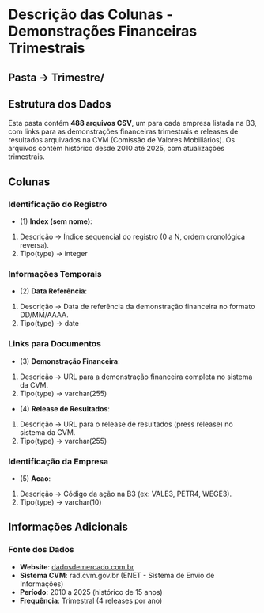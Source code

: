 # Descrição das Colunas - Demonstrações Financeiras Trimestrais

## Pasta -> Trimestre/

## Estrutura dos Dados

Esta pasta contém **488 arquivos CSV**, um para cada empresa listada na B3, com links para as demonstrações financeiras trimestrais e releases de resultados arquivados na CVM (Comissão de Valores Mobiliários). Os arquivos contêm histórico desde 2010 até 2025, com atualizações trimestrais.

## Colunas

### **Identificação do Registro**

- (1) **Index (sem nome)**:

1. Descrição -> Índice sequencial do registro (0 a N, ordem cronológica reversa).
2. Tipo(type) -> integer

### **Informações Temporais**

- (2) **Data Referência**:

1. Descrição -> Data de referência da demonstração financeira no formato DD/MM/AAAA.
2. Tipo(type) -> date

### **Links para Documentos**

- (3) **Demonstração Financeira**:

1. Descrição -> URL para a demonstração financeira completa no sistema da CVM.
2. Tipo(type) -> varchar(255)

- (4) **Release de Resultados**:

1. Descrição -> URL para o release de resultados (press release) no sistema da CVM.
2. Tipo(type) -> varchar(255)

### **Identificação da Empresa**

- (5) **Acao**:

1. Descrição -> Código da ação na B3 (ex: VALE3, PETR4, WEGE3).
2. Tipo(type) -> varchar(10)

## Informações Adicionais

### **Fonte dos Dados**
- **Website**: [dadosdemercado.com.br](https://www.dadosdemercado.com.br/acoes)
- **Sistema CVM**: rad.cvm.gov.br (ENET - Sistema de Envio de Informações)
- **Período**: 2010 a 2025 (histórico de 15 anos)
- **Frequência**: Trimestral (4 releases por ano)
